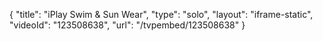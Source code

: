 {
    "title": "iPlay Swim & Sun Wear",
    "type": "solo",
    "layout": "iframe-static",
    "videoId": "123508638",
    "url": "\/tvpembed\/123508638"
}